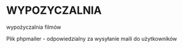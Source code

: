 # WYPOZYCZALNIA
wypożyczalnia filmów 

Plik phpmailer - odpowiedzialny za wysyłanie maili do użytkowników
